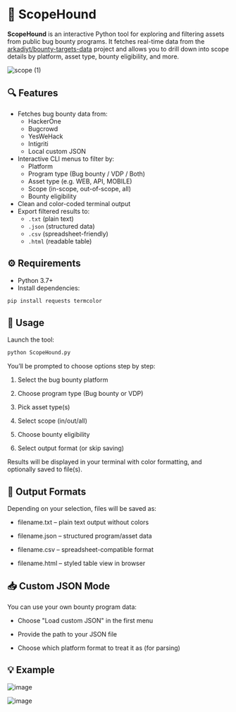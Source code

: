 # 🐾 ScopeHound

**ScopeHound** is an interactive Python tool for exploring and filtering assets from public bug bounty programs. It fetches real-time data from the [arkadiyt/bounty-targets-data](https://github.com/arkadiyt/bounty-targets-data) project and allows you to drill down into scope details by platform, asset type, bounty eligibility, and more.

![scope (1)](https://github.com/user-attachments/assets/14bc215c-08ae-4301-96a7-859fbf86cca1)

## 🔍 Features

- Fetches bug bounty data from:
  - HackerOne
  - Bugcrowd
  - YesWeHack
  - Intigriti
  - Local custom JSON
- Interactive CLI menus to filter by:
  - Platform
  - Program type (Bug bounty / VDP / Both)
  - Asset type (e.g. WEB, API, MOBILE)
  - Scope (in-scope, out-of-scope, all)
  - Bounty eligibility
- Clean and color-coded terminal output
- Export filtered results to:
  - `.txt` (plain text)
  - `.json` (structured data)
  - `.csv` (spreadsheet-friendly)
  - `.html` (readable table)

## ⚙️ Requirements

- Python 3.7+
- Install dependencies:

```bash
pip install requests termcolor
```

## 🚀 Usage
Launch the tool:

```bash
python ScopeHound.py
```
You’ll be prompted to choose options step by step:

1. Select the bug bounty platform

2. Choose program type (Bug bounty or VDP)

3. Pick asset type(s)

4. Select scope (in/out/all)

5. Choose bounty eligibility

6. Select output format (or skip saving)

Results will be displayed in your terminal with color formatting, and optionally saved to file(s).

## 📂 Output Formats
Depending on your selection, files will be saved as:

- filename.txt – plain text output without colors

- filename.json – structured program/asset data

- filename.csv – spreadsheet-compatible format

- filename.html – styled table view in browser

## 📥 Custom JSON Mode
You can use your own bounty program data:

- Choose "Load custom JSON" in the first menu

- Provide the path to your JSON file

- Choose which platform format to treat it as (for parsing)

## 💡 Example 

![image](https://github.com/user-attachments/assets/37c5a9c2-d246-4689-8ddb-9b728f114bfa)

![image](https://github.com/user-attachments/assets/f2841878-1859-4d64-9044-89fa969c6210)


